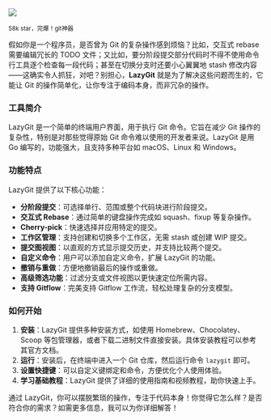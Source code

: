 <img src="/assets/image/250330-lazygit.png"/>

<small>58k star，完爆！git神器</small>

假如你是一个程序员，是否曾为 Git 的复杂操作感到烦恼？比如，交互式 rebase 需要编辑冗长的 TODO 文件；又比如，要分阶段提交部分代码时不得不使用命令行工具逐个检查每一段代码；甚至在切换分支时还要小心翼翼地 stash 修改内容——这确实令人抓狂，对吧？别担心，**LazyGit** 就是为了解决这些问题而生的，它能让 Git 的操作简单化，让你专注于编码本身，而非冗杂的操作。

### 工具简介
LazyGit 是一个简单的终端用户界面，用于执行 Git 命令。它旨在减少 Git 操作的复杂性，特别是对那些觉得原始 Git 命令难以使用的开发者来说。LazyGit 是用 Go 编写的，功能强大，且支持多种平台如 macOS、Linux 和 Windows。

### 功能特点
LazyGit 提供了以下核心功能：
- **分阶段提交**：可选择单行、范围或整个代码块进行阶段提交。
- **交互式 Rebase**：通过简单的键盘操作完成如 squash、fixup 等复杂操作。
- **Cherry-pick**：快速选择并应用特定的提交。
- **工作区管理**：支持创建和切换多个工作区，无需 stash 或创建 WIP 提交。
- **提交图视图**：以直观的方式显示提交历史，并支持比较两个提交。
- **自定义命令**：用户可以添加自定义命令，扩展 LazyGit 的功能。
- **撤销与重做**：方便地撤销最后的操作或重做。
- **高级筛选功能**：过滤分支或文件视图以更快速定位所需内容。
- **支持 Gitflow**：完美支持 Gitflow 工作流，轻松处理复杂的分支模型。

### 如何开始
1. **安装**：LazyGit 提供多种安装方式，如使用 Homebrew、Chocolatey、Scoop 等包管理器，或者下载二进制文件直接安装。具体安装教程可以参考其官方文档。
2. **运行**：安装后，在终端中进入一个 Git 仓库，然后运行命令 `lazygit` 即可。
3. **设置快捷键**：可以自定义键绑定和命令，方便优化个人使用体验。
4. **学习基础教程**：LazyGit 提供了详细的使用指南和视频教程，助你快速上手。

通过 LazyGit，你可以摆脱繁琐的操作，专注于代码本身！你觉得它怎么样？是否符合你的需求？如需更多信息，我可以为你详细解答！